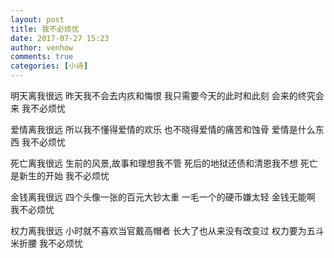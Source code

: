 ```yaml
---
layout: post
title: 我不必烦忧
date: 2017-07-27 15:23
author: venhow
comments: true
categories: [小诗]
---
```

<div class="entry-content">

明天离我很远
昨天我不会去内疚和悔恨
我只需要今天的此时和此刻
会来的终究会来
我不必烦忧

爱情离我很远
所以我不懂得爱情的欢乐
也不晓得爱情的痛苦和蚀骨
爱情是什么东西
我不必烦忧

死亡离我很远
生前的风景,故事和理想我不管
死后的地狱还债和清恩我不想
死亡是新生的开始
我不必烦忧

金钱离我很远
四个头像一张的百元大钞太重
一毛一个的硬币嫌太轻
金钱无能啊
我不必烦忧

权力离我很远
小时就不喜欢当官戴高帽者
长大了也从来没有改变过
权力要为五斗米折腰
我不必烦忧

</div>
